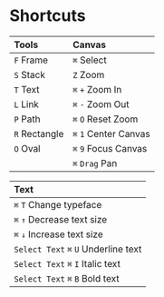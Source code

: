 # Shortcuts

| Tools | Canvas |
| :--- | :--- |
| `F`  Frame | `⌘`  Select |
| `S`  Stack | `Z`  Zoom |
| `T`  Text | `⌘`   `+`  Zoom In |
| `L`  Link | `⌘`   `-`  Zoom Out |
| `P`  Path | `⌘`   `O`  Reset Zoom |
| `R`  Rectangle | `⌘`   `1`   Center Canvas |
| `O`  Oval | `⌘`   `9`   Focus Canvas |
|  | `⌘` `Drag` Pan |

| Text |
| :--- |
| `⌘`  `T`  Change typeface |
| `⌘`   `↑`  Decrease text size |
| `⌘`   `↓`   Increase text size |
| `Select Text`   `⌘`   `U`   Underline text |
| `Select Text`   `⌘`   `I`   Italic text |
| `Select Text`   `⌘`   `B`   Bold text |


